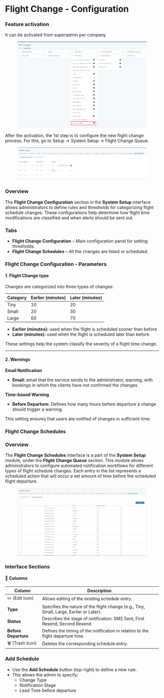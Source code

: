 # Flight Change - Configuration

### Feature activation

It can be activated from superadmin per company.

<figure><img src="../.gitbook/assets/image (1) (1) (1) (1) (1) (1) (1) (1) (1) (1) (1) (1) (1) (1) (1) (1) (1) (1) (1) (1) (1) (1) (1) (1) (1) (1) (1) (1) (1) (1) (1) (1) (1) (1) (1) (1).png" alt=""><figcaption></figcaption></figure>

After the activation, the 1st step is to configure the new flight change process. For this, go to Setup -> System Setup -> Flight Change Queue.&#x20;

<figure><img src="../.gitbook/assets/image (3) (1) (1) (1) (1) (1) (1) (1) (1) (1) (1) (1) (1) (1) (1) (1) (1) (1) (1) (1).png" alt=""><figcaption></figcaption></figure>

### Overview

The **Flight Change Configuration** section in the **System Setup** interface allows administrators to define rules and thresholds for categorizing flight schedule changes. These configurations help determine how flight time modifications are classified and when alerts should be sent out.

### Tabs

* **Flight Change Configuration** – Main configuration panel for setting thresholds.
* **Flight Change Schedules** – All the changes are listed or scheduled.

### Flight Change Configuration - Parameters

#### 1. Flight Change type

Changes are categorized into three types of changes:

| Category | Earlier (minutes) | Later (minutes) |
| -------- | ----------------- | --------------- |
| Tiny     | 10                | 20              |
| Small    | 20                | 30              |
| Large    | 60                | 70              |

* **Earlier (minutes):** used when the flight is scheduled sooner than before
* **Later (minutes):** used when the flight is scheduled later than before

These settings help the system classify the severity of a flight time change.

***

#### 2. Warnings

**Email Notification**

* **Email:** email that the service sends to the administrator, warning, with bookings in which the clients have not confirmed the changes

**Time-based Warning**

* **Before Departure:** Defines how many hours before departure a change should trigger a warning.

This setting ensures that users are notified of changes in sufficient time.



### Flight  Change Schedules

### Overview

The **Flight Change Schedules** interface is a part of the **System Setup** module, under the **Flight Change Queue** section. This module allows administrators to configure automated notification workflows for different types of flight schedule changes. Each entry in the list represents a scheduled action that will occur a set amount of time before the scheduled flight departure.

<figure><img src="../.gitbook/assets/image (2) (1) (1) (1) (1) (1) (1) (1) (1) (1) (1) (1) (1) (1) (1) (1) (1) (1) (1) (1) (1) (1) (1) (1) (1) (1).png" alt=""><figcaption></figcaption></figure>

### Interface Sections

#### 🔹 Columns

| Column               | Description                                                                             |
| -------------------- | --------------------------------------------------------------------------------------- |
| ✏️ (Edit Icon)       | Allows editing of the existing schedule entry.                                          |
| **Type**             | Specifies the nature of the flight change (e.g., Tiny, Small, Large, Earlier or Later). |
| **Status**           | Describes the stage of notification: SMS Sent, First Resend, Second Resend.             |
| **Before Departure** | Defines the timing of the notification in relation to the flight departure time.        |
| 🗑️ (Trash Icon)     | Deletes the corresponding schedule entry.                                               |

### Add Schedule

* Use the **Add Schedule** button (top-right) to define a new rule.
* This allows the admin to specify:
  * Change Type
  * Notification Stage
  * Lead Time before departure
